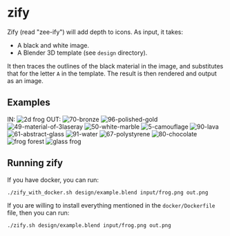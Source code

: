 # zify


Zify (read "zee-ify") will add depth to icons.  As input, it takes:

 * A black and white image.
 * A Blender 3D template (see `design` directory).

It then traces the outlines of the black material in the image, and
substitutes that for the letter `A` in the template.  The result
is then rendered and output as an image.

## Examples

IN: ![2d frog](https://user-images.githubusercontent.com/118367/51000550-7abc0500-14fb-11e9-8f5a-3c32966068c3.png)
OUT: ![70-bronze](https://user-images.githubusercontent.com/118367/51293540-7b620900-19dd-11e9-9002-1bc609583168.png) ![96-polished-gold](https://user-images.githubusercontent.com/118367/51293546-83ba4400-19dd-11e9-91d3-b3a2329398f5.png) ![49-material-of-3laseray](https://user-images.githubusercontent.com/118367/51293512-64231b80-19dd-11e9-903b-f40eb81b1961.png) ![50-white-marble](https://user-images.githubusercontent.com/118367/51293528-6e451a00-19dd-11e9-8265-cf349786fe27.png) ![5-camouflage](https://user-images.githubusercontent.com/118367/51293535-74d39180-19dd-11e9-8a20-7b4bd57de325.png) ![90-lava](https://user-images.githubusercontent.com/118367/51293552-887ef800-19dd-11e9-8ca2-bad8f43e26cf.png) ![61-abstract-glass](https://user-images.githubusercontent.com/118367/51293562-903e9c80-19dd-11e9-8f96-3a680d28f788.png) ![91-water](https://user-images.githubusercontent.com/118367/51293572-959be700-19dd-11e9-8509-c5b7715b2632.png) ![67-polystyrene](https://user-images.githubusercontent.com/118367/51293597-a64c5d00-19dd-11e9-95e6-5db463e78595.png) ![80-chocolate](https://user-images.githubusercontent.com/118367/51293603-ab111100-19dd-11e9-8607-7837fb38128f.png)
![frog forest](https://user-images.githubusercontent.com/118367/51010030-6cccab00-1520-11e9-9c6c-067366c9f1b1.png)
![glass frog](https://user-images.githubusercontent.com/118367/51064634-acea6700-15ce-11e9-8bbb-f92509026455.png)


## Running zify

If you have docker, you can run:

```
./zify_with_docker.sh design/example.blend input/frog.png out.png
```

If you are willing to install everything mentioned in the
`docker/Dockerfile` file, then you can run:

```
./zify.sh design/example.blend input/frog.png out.png
```

